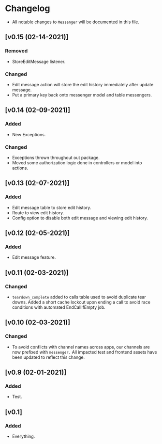 # Changelog
- All notable changes to `Messenger` will be documented in this file.

## [v0.15 (02-14-2021)]

### Removed
- StoreEditMessage listener.

### Changed
- Edit message action will store the edit history immediately after update message.
- Put a primary key back onto messenger model and table messengers.

## [v0.14 (02-09-2021)]

### Added
- New Exceptions.

### Changed
- Exceptions thrown throughout out package.
- Moved some authorization logic done in controllers or model into actions.

## [v0.13 (02-07-2021)]

### Added
- Edit message table to store edit history.
- Route to view edit history.
- Config option to disable both edit message and viewing edit history.

## [v0.12 (02-05-2021)]

### Added
- Edit message feature.

## [v0.11 (02-03-2021)]

### Changed
- `teardown_complete` added to calls table used to avoid duplicate tear downs. Added a short cache lockout upon ending a call to avoid race conditions with automated EndCallIfEmpty job.

## [v0.10 (02-03-2021)]

### Changed
- To avoid conflicts with channel names across apps, our channels are now prefixed with `messenger.` All impacted test and frontend assets have been updated to reflect this change.

## [v0.9 (02-01-2021)]

### Added
- Test.

## [v0.1]

### Added
- Everything.
